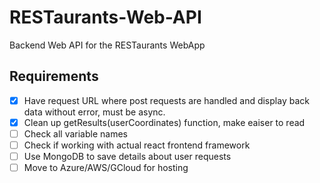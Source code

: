 # RESTaurants-Web-API
Backend Web API for the RESTaurants WebApp

## Requirements

- [x] Have request URL where post requests are handled and display back data without error, must be async.
- [x] Clean up getResults(userCoordinates) function, make eaiser to read
- [ ] Check all variable names 
- [ ] Check if working with actual react frontend framework
- [ ] Use MongoDB to save details about user requests
- [ ] Move to Azure/AWS/GCloud for hosting
